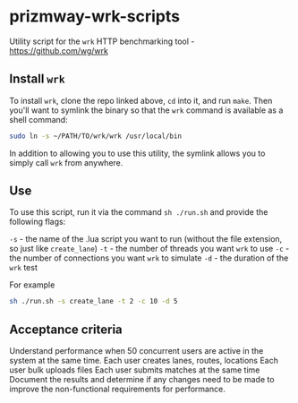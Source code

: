 # prizmway-wrk-scripts

Utility script for the `wrk` HTTP benchmarking tool - https://github.com/wg/wrk

## Install `wrk`

To install `wrk`, clone the repo linked above, `cd` into it, and run `make`. Then you'll want to symlink the binary so that the `wrk` command is available as a shell command:

```bash
sudo ln -s ~/PATH/TO/wrk/wrk /usr/local/bin
```

In addition to allowing you to use this utility, the symlink allows you to simply call `wrk` from anywhere.

## Use

To use this script, run it via the command `sh ./run.sh` and provide the following flags:

`-s` - the name of the .lua script you want to run (without the file extension, so just like `create_lane`)
`-t` - the number of threads you want `wrk` to use
`-c` - the number of connections you want `wrk` to simulate
`-d` - the duration of the `wrk` test

For example

```bash
sh ./run.sh -s create_lane -t 2 -c 10 -d 5
```

## Acceptance criteria

Understand performance when 50 concurrent users are active in the system at the same time.
Each user creates lanes, routes, locations
Each user bulk uploads files
Each user submits matches at the same time
Document the results and determine if any changes need to be made to improve the non-functional requirements for performance.
